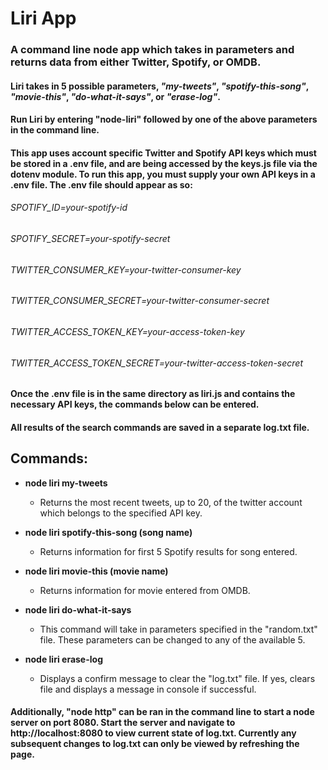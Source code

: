 # Liri App

### A command line node app which takes in parameters and returns data from either Twitter, Spotify, or OMDB.

#### Liri takes in 5 possible parameters, *"my-tweets"*, *"spotify-this-song"*, *"movie-this"*, *"do-what-it-says"*, or *"erase-log"*.
#### Run Liri by entering "node-liri" followed by one of the above parameters in the command line.
#### This app uses account specific Twitter and Spotify API keys which must be stored in a .env file, and are being accessed by the keys.js file via the dotenv module.  To run this app, you must supply your own API keys in a .env file. The .env file should appear as so:
###### SPOTIFY_ID=your-spotify-id
###### SPOTIFY_SECRET=your-spotify-secret
###### TWITTER_CONSUMER_KEY=your-twitter-consumer-key
###### TWITTER_CONSUMER_SECRET=your-twitter-consumer-secret
###### TWITTER_ACCESS_TOKEN_KEY=your-access-token-key
###### TWITTER_ACCESS_TOKEN_SECRET=your-twitter-access-token-secret

#### Once the .env file is in the same directory as liri.js and contains the necessary API keys, the commands below can be entered.  
#### All results of the search commands are saved in a separate log.txt file.

## Commands:

* **node liri my-tweets**

  * Returns the most recent tweets, up to 20, of the twitter account which belongs to the specified API key.

* **node liri spotify-this-song (song name)**

  * Returns information for first 5 Spotify results for song entered.

* **node liri movie-this (movie name)**

  * Returns information for movie entered from OMDB.

* **node liri do-what-it-says**

  * This command will take in parameters specified in the "random.txt" file. These parameters can be changed to any of the available 5.

* **node liri erase-log**

  * Displays a confirm message to clear the "log.txt" file.  If yes, clears file and displays a message in console if successful.

#### Additionally, "node http" can be ran in the command line to start a node server on port 8080. Start the server and navigate to http://localhost:8080 to view current state of log.txt.  Currently any subsequent changes to log.txt can only be viewed by refreshing the page.
